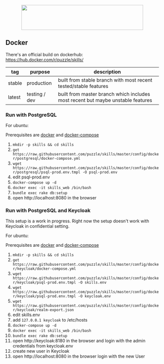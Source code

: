 <p align="center">
  <a href="https://github.com/puzzle/skills">
    <img src="https://skills.puzzle.ch/logo.svg"  width="400" height="82">
  </a>
</p>


## Docker

There's an official build on dockerhub: <https://hub.docker.com/r/puzzle/skills/>

| tag    | purpose       | description                                                                     |     
| ------ | ------------- | ------------------------------------------------------------------------------- |
| stable | production	 | built from stable branch with most recent tested/stable features      		   |
| latest | testing / dev | built from master branch which includes most recent but maybe unstable features |     

### Run with PostgreSQL

For ubuntu:

  Prerequisites are [docker](https://docs.docker.com/install/linux/docker-ce/ubuntu) and [docker-compose](https://docs.docker.com/compose/install)

  1. `mkdir -p skills && cd skills`
  1. `get https://raw.githubusercontent.com/puzzle/skills/master/config/docker/postgresql/docker-compose.yml`
  1. `wget https://raw.githubusercontent.com/puzzle/skills/master/config/docker/postgresql/psql-prod.env.tmpl -O psql-prod.env`
  1. edit psql-prod.env
  1. `docker-compose up -d`
  1. `docker exec -it skills_web /bin/bash`
  1. `bundle exec rake db:setup`
  1. open http://localhost:8080 in the browser

### Run with PostgreSQL and Keycloak

This setup is a work in progress. Right now the setup doesn't work with Keycloak in confidential setting.

For ubuntu:

  Prerequisites are [docker](https://docs.docker.com/install/linux/docker-ce/ubuntu) and [docker-compose](https://docs.docker.com/compose/install)

  1. `mkdir -p skills && cd skills`
  1. `get https://raw.githubusercontent.com/puzzle/skills/master/config/docker/keycloak/docker-compose.yml`
  1. `wget https://raw.githubusercontent.com/puzzle/skills/master/config/docker/keycloak/psql-prod.env.tmpl -O skills.env`
  1. `wget https://raw.githubusercontent.com/puzzle/skills/master/config/docker/keycloak/psql-prod.env.tmpl -O keycloak.env`
  1. `wget https://raw.githubusercontent.com/puzzle/skills/master/config/docker/keycloak/realm-export.json`
  1. edit skills.env
  1. add `127.0.0.1	keycloak` to /etc/hosts
  1. `docker-compose up -d`
  1. `docker exec -it skills_web /bin/bash`
  1. `bundle exec rake db:setup`
  1. open http://keycloak:8180 in the browser and login with the admin credentials from keycloak.env
  1. create new user in Keycloak
  1. open http://localhost:8080 in the browser login with the new User
